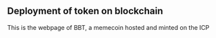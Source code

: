 ## Deployment of token on blockchain
This is the webpage of BBT, a memecoin hosted and minted on the ICP 